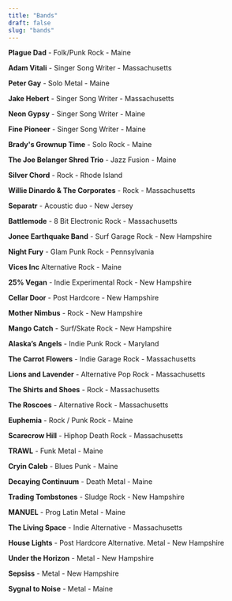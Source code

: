 ```yaml
---
title: "Bands"
draft: false
slug: "bands"
---
```


**Plague Dad** - Folk/Punk Rock - Maine

**Adam Vitali** - Singer Song Writer - Massachusetts

**Peter Gay** - Solo Metal - Maine

**Jake Hebert** - Singer Song Writer - Massachusetts

**Neon Gypsy** - Singer Song Writer - Maine

**Fine Pioneer** - Singer Song Writer - Maine

**Brady's Grownup Time** - Solo Rock - Maine

**The Joe Belanger Shred Trio** - Jazz Fusion - Maine

**Silver Chord** -  Rock - Rhode Island

**Willie Dinardo & The Corporates** - Rock - Massachusetts

**Separatr** - Acoustic duo - New Jersey

**Battlemode** - 8 Bit Electronic Rock -  Massachusetts

**Jonee Earthquake Band** - Surf Garage Rock - New Hampshire 

**Night Fury** - Glam Punk Rock - Pennsylvania 

**Vices Inc** Alternative Rock - Maine

**25% Vegan** - Indie Experimental Rock - New Hampshire 

**Cellar Door** - Post Hardcore - New Hampshire 

**Mother Nimbus** - Rock - New Hampshire 

**Mango Catch** - Surf/Skate Rock - New Hampshire 

**Alaska’s Angels** - Indie Punk Rock - Maryland

**The Carrot Flowers** - Indie Garage Rock - Massachusetts

**Lions and Lavender** - Alternative Pop Rock - Massachusetts

**The Shirts and Shoes** - Rock - Massachusetts

**The Roscoes** - Alternative Rock - Massachusetts

**Euphemia** - Rock / Punk Rock - Maine

**Scarecrow Hill** - Hiphop Death Rock - Massachusetts

**TRAWL** - Funk Metal - Maine

**Cryin Caleb** - Blues Punk - Maine

**Decaying Continuum** - Death Metal - Maine

**Trading Tombstones** - Sludge Rock - New Hampshire

**MANUEL** - Prog Latin Metal - Maine

**The Living Space** - Indie Alternative - Massachusetts

**House Lights** - Post Hardcore Alternative. Metal - New Hampshire

**Under the Horizon** - Metal - New Hampshire

**Sepsiss** - Metal - New Hampshire

**Sygnal to Noise** - Metal - Maine

